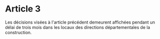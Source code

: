 # Article 3

Les décisions visées à l'article précédent demeurent affichées pendant un délai de trois mois dans les locaux des directions départementales de la construction.
